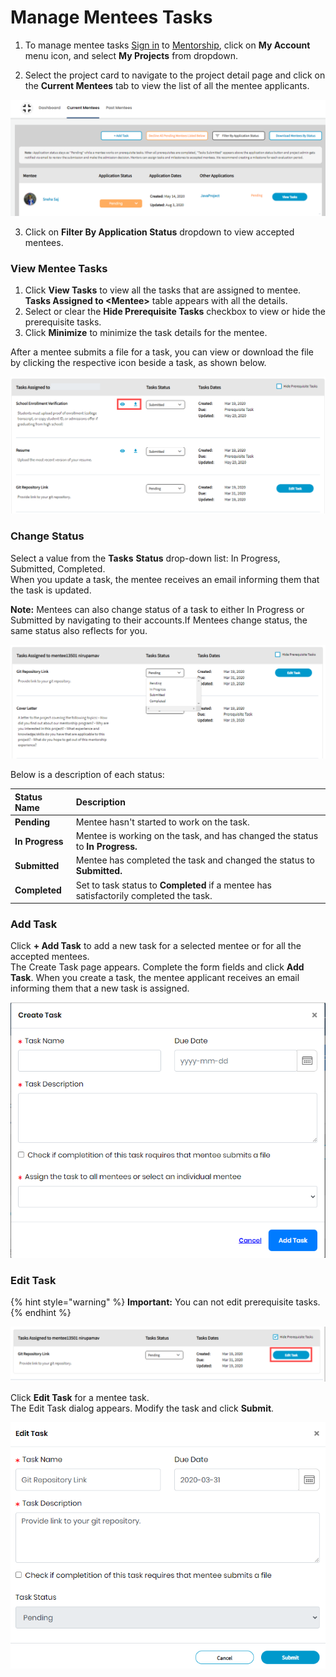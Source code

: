 # Manage Mentees Tasks

1. To manage mentee tasks [Sign in](../../sso/sign-in/) to [Mentorship](https://mentorship.lfx.linuxfoundation.org/), click on **My Account** menu icon, and select **My Projects** from dropdown.

2. Select the project card to navigate to the project detail page and click on the **Current Mentees** tab to view the list of all the mentee applicants. 

![](../../.gitbook/assets/view-mentee-task.png)

3. Click on **Filter By Application Status** dropdown to view accepted mentees.

### **View Mentee Tasks**

1. Click **View Tasks** to view all the tasks that are assigned to mentee. **Tasks Assigned to &lt;Mentee&gt;** table appears with all the details. 
2. Select or clear the **Hide Prerequisite Tasks** checkbox to view or hide the prerequisite tasks.
3. Click **Minimize** to minimize the task details for the mentee.

After a mentee submits a file for a task, you can view or download the file by clicking the respective icon beside a task, as shown below.

![](../../.gitbook/assets/view-mentee-tasks-for-admin.png)

### **Change Status**

Select a value from the **Tasks** **Status** drop-down list: In Progress, Submitted, Completed.  
When you update a task, the mentee receives an email informing them that the task is updated.

**Note:** Mentees can also change status of a task to either In Progress or Submitted by navigating to their accounts.If Mentees change status, the same status also reflects for you.

![](../../.gitbook/assets/mentee-tasks%20%283%29%20%281%29.png)

Below is a description of each status:

| Status Name | Description |
| :--- | :--- |
| **Pending** | Mentee hasn't started to work on the task. |
| **In Progress** | Mentee is working on the task, and has changed the status to **In Progress.** |
| **Submitted** | Mentee has completed the task and changed the status to **Submitted.** |
| **Completed** | Set to task status to **Completed** if a mentee has satisfactorily completed the task. |

### **Add Task**

Click **+ Add Task** to add a new task for a selected mentee or for all the accepted mentees.  
The Create Task page appears. Complete the form fields and click **Add Task**. When you create a task, the mentee applicant receives an email informing them that a new task is assigned.

![](../../.gitbook/assets/create-a-task.png)

### **Edit Task**

{% hint style="warning" %}
**Important:** You can not edit prerequisite tasks.
{% endhint %}

![](../../.gitbook/assets/edit-mentee-task.png)

Click **Edit Task** for a mentee task.  
 The Edit Task dialog appears. Modify the task and click **Submit**.

![](../../.gitbook/assets/edit-task.png)

